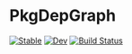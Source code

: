 # PkgDepGraph
<!-- Add .jl, djeez -->

[![Stable](https://img.shields.io/badge/docs-stable-blue.svg)](https://tfiers.github.io/PkgDepGraph.jl/stable/)
[![Dev](https://img.shields.io/badge/docs-dev-blue.svg)](https://tfiers.github.io/PkgDepGraph.jl/dev/)
[![Build Status](https://github.com/tfiers/PkgDepGraph.jl/actions/workflows/CI.yml/badge.svg?branch=main)](https://github.com/tfiers/PkgDepGraph.jl/actions/workflows/CI.yml?query=branch%3Amain)
<!-- No 'dev' docs badge please. Also is 'latest commit' or sth not better. And 'Stable' rather just the last release version!!
God. 
And a "build status" button? blegh.
Hm no ok, it's fine, it's useful: did tests of last commit succeed (and doc build).
But then don't call it Build youknow.
ehwell, fine.
maybe "CI"
or "Test & build docs | last commit".
or just fuckin nothing (although hm no, a shortcut is useful).

in any case, i had this nicely in prev repo's.
A nice documentation badge with a book somewhere.
And sth about last commit test success or the like as well.
-->
